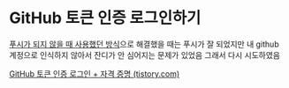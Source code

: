 # GitHub 토큰 인증 로그인하기

[푸시가 되지 않을 때 사용했던 방식](./20211123.md/)으로 해결했을 때는 푸시가 잘 되었지만 내 github 계정으로 인식하지 않아서 잔디가 안 심어지는 문제가 있었음 그래서 다시 시도하였음





[GitHub 토큰 인증 로그인 + 자격 증명 (tistory.com)](https://gaeunhan.tistory.com/64)

